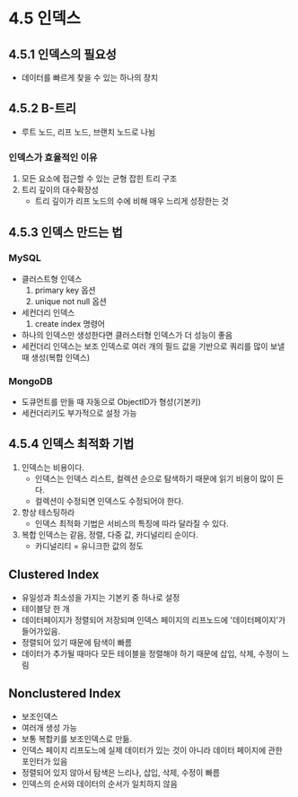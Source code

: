 # 4.5 인덱스
## 4.5.1 인덱스의 필요성
* 데이터를 빠르게 찾을 수 있는 하나의 장치
## 4.5.2 B-트리
* 루트 노드, 리프 노드, 브랜치 노드로 나뉨
### 인덱스가 효율적인 이유
1. 모든 요소에 접근할 수 있는 균형 잡힌 트리 구조
2. 트리 깊이의 대수확장성
	* 트리 깊이가 리프 노드의 수에 비해 매우 느리게 성장한는 것
## 4.5.3 인덱스 만드는 법
### MySQL
* 클러스트형 인덱스
	1. primary key 옵션
	2. unique not null 옵션
* 세컨더리 인덱스
	1. create index 명령어
* 하나의 인덱스만 생성한다면 클러스터형 인덱스가 더 성능이 좋음
* 세컨더리 인덱스는 보조 인덱스로 여러 개의 필드 값을 기반으로 쿼리를 많이 보낼 때 생성(복합 인덱스)
### MongoDB
* 도큐먼트를 만들 때 자동으로 ObjectID가 형성(기본키)
* 세컨더리키도 부가적으로 설정 가능
## 4.5.4 인덱스 최적화 기법
1. 인덱스는 비용이다.
	* 인덱스는 인덱스 리스트, 컬렉션 순으로 탐색하기 때문에 읽기 비용이 많이 든다.
	* 컬렉션이 수정되면 인덱스도 수정되어야 한다.
2. 항상 테스팅하라
	* 인덱스 최적화 기법은 서비스의 특징에 따라 달라질 수 있다.
3. 복합 인덱스는 같음, 정렬, 다중 값, 카디널리티 순이다.
	* 카디널리티 = 유니크한 값의 정도
## Clustered Index
* 유일성과 최소성을 가지는 기본키 중 하나로 설정
* 테이블당 한 개
* 데이터페이지가 정렬되어 저장되며 인덱스 페이지의 리프노드에 '데이터페이지'가 들어가있음.
* 정렬되어 있기 때문에 탐색이 빠름
* 데이터가 추가될 때마다 모든 테이블을 정렬해야 하기 때문에 삽입, 삭제, 수정이 느림
## Nonclustered Index
* 보조인덱스
* 여러개 생성 가능
* 보통 복합키를 보조인덱스로 만듦.
* 인덱스 페이지 리프도느에 실제 데이터가 있는 것이 아니라 데이터 페이지에 관한 포인터가 있음
* 정렬되어 있지 않아서 탐색은 느리나, 삽입, 삭제, 수정이 빠름
* 인덱스의 순서와 데이터의 순서가 일치하지 않음